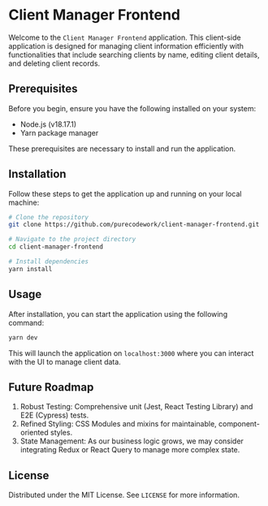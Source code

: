 # Client Manager Frontend

Welcome to the `Client Manager Frontend` application. This client-side application is designed for managing client information efficiently with functionalities that include searching clients by name, editing client details, and deleting client records.

## Prerequisites

Before you begin, ensure you have the following installed on your system:

- Node.js (v18.17.1)
- Yarn package manager

These prerequisites are necessary to install and run the application.

## Installation

Follow these steps to get the application up and running on your local machine:

```bash
# Clone the repository
git clone https://github.com/purecodework/client-manager-frontend.git

# Navigate to the project directory
cd client-manager-frontend

# Install dependencies
yarn install

```

## Usage

After installation, you can start the application using the following command:

```bash
yarn dev
```

This will launch the application on `localhost:3000` where you can interact with the UI to manage client data.

## Future Roadmap

1. Robust Testing: Comprehensive unit (Jest, React Testing Library) and E2E (Cypress) tests.
2. Refined Styling: CSS Modules and mixins for maintainable, component-oriented styles.
3. State Management: As our business logic grows, we may consider integrating Redux or React Query to manage more complex state.

## License

Distributed under the MIT License. See `LICENSE` for more information.
